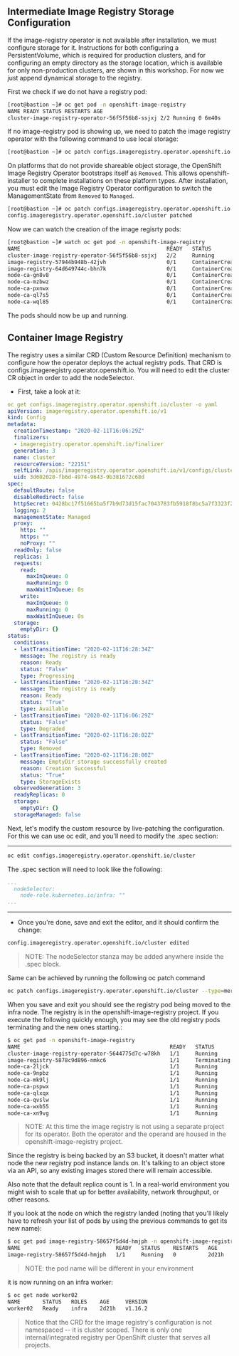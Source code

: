 ## Intermediate Image Registry Storage Configuration

If the image-registry operator is not available after installation, we must configure storage for it. Instructions for both configuring a PersistentVolume, which is required for production clusters, and for configuring an empty directory as the storage location, which is available for only non-production clusters, are shown in this workshop. For now we just append dynamical storage to the registry.

First we check if we do not have a registry pod:

```sh
[root@bastion ~]# oc get pod -n openshift-image-registry
NAME READY STATUS RESTARTS AGE
cluster-image-registry-operator-56f5f56b8-ssjxj 2/2 Running 0 6m40s
```

If no image-registry pod is showing up, we need to patch the image registry operator with the following command to use local storage:

```sh
[root@bastion ~]# oc patch configs.imageregistry.operator.openshift.io cluster --type merge --patch '{"spec":{"storage":{"emptyDir":{}}}}'
```

On platforms that do not provide shareable object storage, the OpenShift Image Registry Operator bootstraps itself as `Removed`. This allows openshift-installer to complete installations on these platform types.
After installation, you must edit the Image Registry Operator configuration to switch the ManagementState from `Removed` to `Managed`.

```sh
[root@bastion ~]# oc patch configs.imageregistry.operator.openshift.io cluster --type merge --patch '{"spec":{"managementState":"Managed"}}'
config.imageregistry.operator.openshift.io/cluster patched
```

Now we can watch the creation of the image regisrty pods:

```sh
[root@bastion ~]# watch oc get pod -n openshift-image-registry
NAME                                              READY   STATUS              RESTARTS   AGE
cluster-image-registry-operator-56f5f56b8-ssjxj   2/2     Running             0          8m34s
image-registry-57944b948b-42jvh                   0/1     ContainerCreating   0          6s
image-registry-64d649744c-bhn7k                   0/1     ContainerCreating   0          6s
node-ca-gn8v8                                     0/1     ContainerCreating   0          6s
node-ca-mzbwz                                     0/1     ContainerCreating   0          6s
node-ca-pxnwx                                     0/1     ContainerCreating   0          6s
node-ca-ql7s5                                     0/1     ContainerCreating   0          7s
node-ca-wql85                                     0/1     ContainerCreating   0          6s
```

The pods should now be up and running.


## Container Image Registry

The registry uses a similar CRD (Custom Resource Definition) mechanism to
configure how the operator deploys the actual registry pods. That CRD is
configs.imageregistry.operator.openshift.io. You will need to edit the cluster
CR object in order to add the nodeSelector.

- First, take a look at it:

```yaml
oc get configs.imageregistry.operator.openshift.io/cluster -o yaml
apiVersion: imageregistry.operator.openshift.io/v1
kind: Config
metadata:
  creationTimestamp: "2020-02-11T16:06:29Z"
  finalizers:
  - imageregistry.operator.openshift.io/finalizer
  generation: 3
  name: cluster
  resourceVersion: "22151"
  selfLink: /apis/imageregistry.operator.openshift.io/v1/configs/cluster
  uid: 3d602020-fb6d-4974-9643-9b381672c68d
spec:
  defaultRoute: false
  disableRedirect: false
  httpSecret: 0428bc17f51665ba5f7b9d73d15fac7043783fb5918f8bc5a7f3323f24eb6488a63e69178758357bc2da106430df2c89bebd2d667893a5cf0a192a5d717e3ad9
  logging: 2
  managementState: Managed
  proxy:
    http: ""
    https: ""
    noProxy: ""
  readOnly: false
  replicas: 1
  requests:
    read:
      maxInQueue: 0
      maxRunning: 0
      maxWaitInQueue: 0s
    write:
      maxInQueue: 0
      maxRunning: 0
      maxWaitInQueue: 0s
  storage:
    emptyDir: {}
status:
  conditions:
  - lastTransitionTime: "2020-02-11T16:28:34Z"
    message: The registry is ready
    reason: Ready
    status: "False"
    type: Progressing
  - lastTransitionTime: "2020-02-11T16:28:34Z"
    message: The registry is ready
    reason: Ready
    status: "True"
    type: Available
  - lastTransitionTime: "2020-02-11T16:06:29Z"
    status: "False"
    type: Degraded
  - lastTransitionTime: "2020-02-11T16:28:02Z"
    status: "False"
    type: Removed
  - lastTransitionTime: "2020-02-11T16:28:00Z"
    message: EmptyDir storage successfully created
    reason: Creation Successful
    status: "True"
    type: StorageExists
  observedGeneration: 3
  readyReplicas: 0
  storage:
    emptyDir: {}
  storageManaged: false
```

Next, let's modify the custom resource by live-patching the configuration.
For this we can use oc edit, and you'll need to modify the .spec section:

----

```sh
oc edit configs.imageregistry.operator.openshift.io/cluster
```

The .spec section will need to look like the following:

```yaml
...
  nodeSelector:
    node-role.kubernetes.io/infra: ""
...
```

----

- Once you're done, save and exit the editor, and it should confirm the change:

```sh
config.imageregistry.operator.openshift.io/cluster edited
```

> NOTE: The nodeSelector stanza may be added anywhere inside the .spec block.

Same can be achieved by running the following oc patch command

```sh
oc patch configs.imageregistry.operator.openshift.io/cluster --type=merge -p '{"spec":{"nodeSelector":{"node-role.kubernetes.io/infra": ""}}}'
```

When you save and exit you should see the registry pod being moved to the infra
node. The registry is in the openshift-image-registry project. If you execute
the following quickly enough, you may see the old registry pods terminating and
the new ones starting.:

```sh
$ oc get pod -n openshift-image-registry
NAME                                               READY   STATUS        RESTARTS   AGE
cluster-image-registry-operator-5644775d7c-w78kh   1/1     Running       0          34h
image-registry-5878c9d896-nmkc6                    1/1     Terminating   0          22h
node-ca-2ljck                                      1/1     Running       0          22h
node-ca-9npbz                                      1/1     Running       0          34h
node-ca-mk9lj                                      1/1     Running       0          34h
node-ca-pspwx                                      1/1     Running       0          34h
node-ca-qlxqx                                      1/1     Running       0          9h
node-ca-qvslw                                      1/1     Running       0          34h
node-ca-wxb55                                      1/1     Running       0          34h
node-ca-xn9vg                                      1/1     Running       0          22h
```

> NOTE: At this time the image registry is not using a separate project for its operator. Both the operator and the operand are housed in the openshift-image-registry project.

Since the registry is being backed by an S3 bucket, it doesn't matter what node the new registry pod instance lands on. It's talking to an object store via an API, so any existing images stored there will remain accessible.

Also note that the default replica count is 1. In a real-world environment you might wish to scale that up for better availability, network throughput, or other reasons.

If you look at the node on which the registry landed (noting that you'll likely have to refresh your list of pods by using the previous commands to get its new name):

```sh
$ oc get pod image-registry-58657f5d4d-hmjph -n openshift-image-registry -o wide
NAME                              READY   STATUS    RESTARTS   AGE     IP            NODE       NOMINATED NODE   READINESS GATES
image-registry-58657f5d4d-hmjph   1/1     Running   0          2d21h   10.128.2.15   worker02   <none>           <none>
```

> NOTE: the pod name will be different in your environment

it is now running on an infra worker:

```sh
$ oc get node worker02
NAME       STATUS   ROLES    AGE     VERSION
worker02   Ready    infra    2d21h   v1.16.2
```

> Notice that the CRD for the image registry's configuration is not
> namespaced -- it is cluster scoped. There is only one internal/integrated
> registry per OpenShift cluster that serves all projects.

## 
